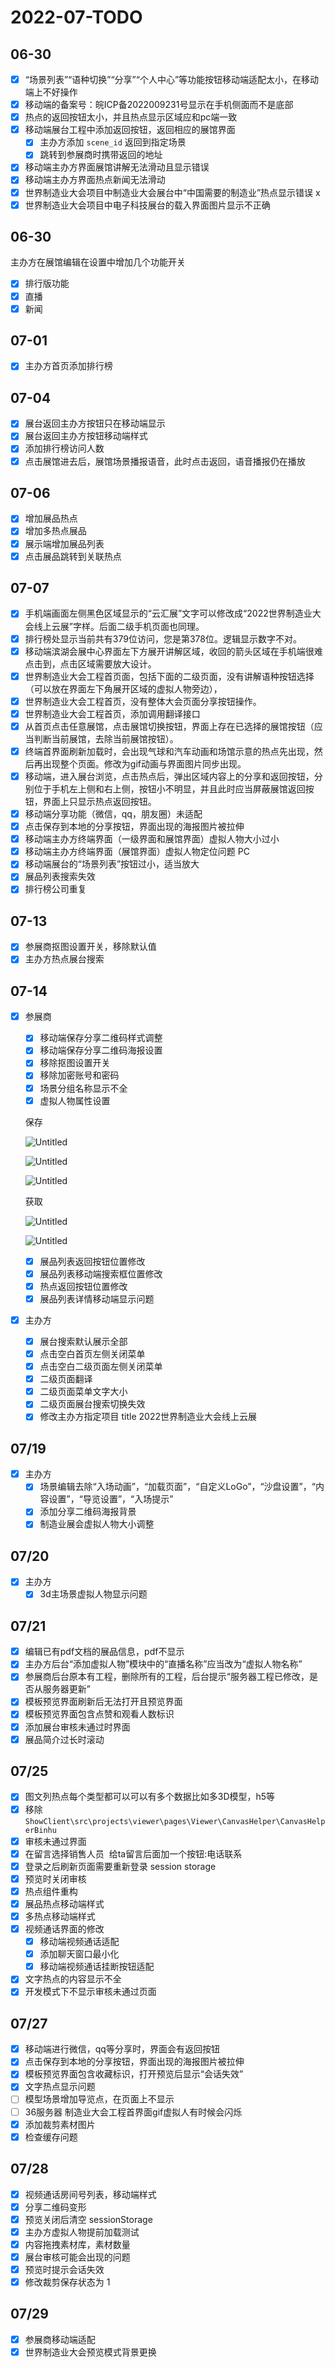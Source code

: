 # 2022-07-TODO

## 06-30

- [x]  “场景列表”“语种切换”“分享”“个人中心”等功能按钮移动端适配太小，在移动端上不好操作
- [x]  移动端的备案号：皖ICP备2022009231号显示在手机侧面而不是底部
- [x]  热点的返回按钮太小，并且热点显示区域应和pc端一致
- [x]  移动端展台工程中添加返回按钮，返回相应的展馆界面
    - [x]  主办方添加 `scene_id` 返回到指定场景
    - [x]  跳转到参展商时携带返回的地址
- [x]  移动端主办方界面展馆讲解无法滑动且显示错误
- [x]  移动端主办方界面热点新闻无法滑动
- [x]  世界制造业大会项目中制造业大会展台中“中国需要的制造业”热点显示错误 x
- [x]  世界制造业大会项目中电子科技展台的载入界面图片显示不正确

## 06-30

主办方在展馆编辑在设置中增加几个功能开关

- [x]  排行版功能
- [x]  直播
- [x]  新闻

## 07-01

- [x]  主办方首页添加排行榜

## 07-04

- [x]  展台返回主办方按钮只在移动端显示
- [x]  展台返回主办方按钮移动端样式
- [x]  添加排行榜访问人数
- [x]  点击展馆进去后，展馆场景播报语音，此时点击返回，语音播报仍在播放

## 07-06

- [x]  增加展品热点
- [x]  增加多热点展品
- [x]  展示端增加展品列表
- [x]  点击展品跳转到关联热点

## 07-07

- [x]  手机端画面左侧黑色区域显示的“云汇展”文字可以修改成“2022世界制造业大会线上云展”字样。后面二级手机页面也同理。
- [x]  排行榜处显示当前共有379位访问，您是第378位。逻辑显示数字不对。
- [x]  移动端滨湖会展中心界面左下方展开讲解区域，收回的箭头区域在手机端很难点击到，点击区域需要放大设计。
- [x]  世界制造业大会工程首页面，包括下面的二级页面，没有讲解语种按钮选择（可以放在界面左下角展开区域的虚拟人物旁边），
- [x]  世界制造业大会工程首页，没有整体大会页面分享按钮操作。
- [x]  世界制造业大会工程首页，添加调用翻译接口
- [x]  从首页点击任意展馆，点击展馆切换按钮，界面上存在已选择的展馆按钮（应当判断当前展馆，去除当前展馆按钮）。
- [x]  终端首界面刷新加载时，会出现气球和汽车动画和场馆示意的热点先出现，然后再出现整个页面。修改为gif动画与界面图片同步出现。
- [x]  移动端，进入展台浏览，点击热点后，弹出区域内容上的分享和返回按钮，分别位于手机左上侧和右上侧，按钮小不明显，并且此时应当屏蔽展馆返回按钮，界面上只显示热点返回按钮。
- [x]  移动端分享功能（微信，qq，朋友圈）未适配
- [x]  点击保存到本地的分享按钮，界面出现的海报图片被拉伸
- [x]  移动端主办方终端界面（一级界面和展馆界面）虚拟人物大小过小
- [x]  移动端主办方终端界面（展馆界面）虚拟人物定位问题 PC
- [x]  移动端展台的“场景列表”按钮过小，适当放大
- [x]  展品列表搜索失效
- [x]  排行榜公司重复

## 07-13

- [x]  参展商抠图设置开关，移除默认值
- [x]  主办方热点展台搜索

## 07-14

- [x]  参展商
    - [x]  移动端保存分享二维码样式调整
    - [x]  移动端保存分享二维码海报设置
    - [x]  移除抠图设置开关
    - [x]  移除加密账号和密码
    - [x]  场景分组名称显示不全
    - [x]  虚拟人物属性设置
    
    保存
    
    ![Untitled](2022-07-TODO%2022c09ce5848f4ee89815c27cfea824e0/Untitled.png)
    
    ![Untitled](2022-07-TODO%2022c09ce5848f4ee89815c27cfea824e0/Untitled%201.png)
    
    ![Untitled](2022-07-TODO%2022c09ce5848f4ee89815c27cfea824e0/Untitled%202.png)
    
    获取
    
    ![Untitled](2022-07-TODO%2022c09ce5848f4ee89815c27cfea824e0/Untitled%203.png)
    
    ![Untitled](2022-07-TODO%2022c09ce5848f4ee89815c27cfea824e0/Untitled%204.png)
    
    - [x]  展品列表返回按钮位置修改
    - [x]  展品列表移动端搜索框位置修改
    - [x]  热点返回按钮位置修改
    - [x]  展品列表详情移动端显示问题
- [x]  主办方
    - [x]  展台搜索默认展示全部
    - [x]  点击空白首页左侧关闭菜单
    - [x]  点击空白二级页面左侧关闭菜单
    - [x]  二级页面翻译
    - [x]  二级页面菜单文字大小
    - [x]  二级页面展台搜索切换失效
    - [x]  修改主办方指定项目 title 2022世界制造业大会线上云展

## 07/19

- [x]  主办方
    - [x]  场景编辑去除“入场动画”，“加载页面”，“自定义LoGo”，“沙盘设置”，“内容设置”，“导览设置”，“入场提示”
    - [x]  添加分享二维码海报背景
    - [x]  制造业展会虚拟人物大小调整

## 07/20

- [x]  主办方
    - [x]  3d主场景虚拟人物显示问题

## 07/21

- [x]  编辑已有pdf文档的展品信息，pdf不显示
- [x]  主办方后台“添加虚拟人物”模块中的“直播名称”应当改为“虚拟人物名称”
- [x]  参展商后台原本有工程，删除所有的工程，后台提示“服务器工程已修改，是否从服务器更新”
- [x]  模板预览界面刷新后无法打开且预览界面
- [x]  模板预览界面包含点赞和观看人数标识
- [x]  添加展台审核未通过时界面
- [x]  展品简介过长时滚动

## 07/25

- [x]  图文列热点每个类型都可以可以有多个数据比如多3D模型，h5等
- [x]  移除 `ShowClient\src\projects\viewer\pages\Viewer\CanvasHelper\CanvasHelperBinhu`
- [x]  审核未通过界面
- [x]  在留言选择销售人员  给ta留言后面加一个按钮:电话联系
- [x]  登录之后刷新页面需要重新登录 session storage
- [x]  预览时关闭审核
- [x]  热点组件重构
- [x]  展品热点移动端样式
- [x]  多热点移动端样式
- [x]  视频通话界面的修改
    - [x]  移动端视频通话适配
    - [x]  添加聊天窗口最小化
    - [x]  移动端视频通话挂断按钮适配
- [x]  文字热点的内容显示不全
- [x]  开发模式下不显示审核未通过页面

## 07/27

- [x]  移动端进行微信，qq等分享时，界面会有返回按钮
- [x]  点击保存到本地的分享按钮，界面出现的海报图片被拉伸
- [x]  模板预览界面包含收藏标识，打开预览后显示“会话失效”
- [x]  文字热点显示问题
- [ ]  模型场景增加导览点，在页面上不显示
- [ ]  36服务器 制造业大会工程首界面gif虚拟人有时候会闪烁
- [x]  添加裁剪素材图片
- [x]  检查缓存问题

## 07/28

- [x]  视频通话房间号列表，移动端样式
- [x]  分享二维码变形
- [x]  预览关闭后清空 sessionStorage
- [x]  主办方虚拟人物提前加载测试
- [x]  内容拖拽素材库，素材数量
- [x]  展台审核可能会出现的问题
- [x]  预览时提示会话失效
- [x]  修改裁剪保存状态为 1

## 07/29

- [x]  参展商移动端适配
- [x]  世界制造业大会预览模式背景更换